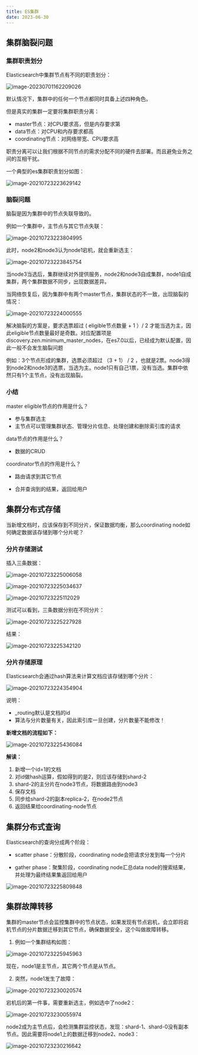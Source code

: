 ```yaml
---
title: ES集群
date: 2023-06-30
---
```


## 集群脑裂问题

### 集群职责划分

Elasticsearch中集群节点有不同的职责划分：

![image-20230701162209026](https://qijiayi-image.oss-cn-shenzhen.aliyuncs.com/img/202307011622110.png)



默认情况下，集群中的任何一个节点都同时具备上述四种角色。

但是真实的集群一定要将集群职责分离：

- master节点：对CPU要求高，但是内存要求第
- data节点：对CPU和内存要求都高
- coordinating节点：对网络带宽、CPU要求高

职责分离可以让我们根据不同节点的需求分配不同的硬件去部署。而且避免业务之间的互相干扰。

一个典型的es集群职责划分如图：

![image-20210723223629142](https://qijiayi-image.oss-cn-shenzhen.aliyuncs.com/img/202307011622251.png)

### 脑裂问题

脑裂是因为集群中的节点失联导致的。

例如一个集群中，主节点与其它节点失联：

![image-20210723223804995](https://qijiayi-image.oss-cn-shenzhen.aliyuncs.com/img/202307011622665.png)

此时，node2和node3认为node1宕机，就会重新选主：

![image-20210723223845754](https://qijiayi-image.oss-cn-shenzhen.aliyuncs.com/img/202307011622557.png)

当node3当选后，集群继续对外提供服务，node2和node3自成集群，node1自成集群，两个集群数据不同步，出现数据差异。

当网络恢复后，因为集群中有两个master节点，集群状态的不一致，出现脑裂的情况：

![image-20210723224000555](F:\课程视频&资料\ElasticSearch\黑马es资料\day03\assets\image-20210723224000555.png)



解决脑裂的方案是，要求选票超过 ( eligible节点数量 + 1 ）/ 2 才能当选为主，因此eligible节点数量最好是奇数。对应配置项是discovery.zen.minimum_master_nodes，在es7.0以后，已经成为默认配置，因此一般不会发生脑裂问题



例如：3个节点形成的集群，选票必须超过 （3 + 1） / 2 ，也就是2票。node3得到node2和node3的选票，当选为主。node1只有自己1票，没有当选。集群中依然只有1个主节点，没有出现脑裂。

### 小结

master eligible节点的作用是什么？

- 参与集群选主
- 主节点可以管理集群状态、管理分片信息、处理创建和删除索引库的请求

data节点的作用是什么？

- 数据的CRUD

coordinator节点的作用是什么？

- 路由请求到其它节点

- 合并查询到的结果，返回给用户

## 集群分布式存储

当新增文档时，应该保存到不同分片，保证数据均衡，那么coordinating node如何确定数据该存储到哪个分片呢？

### 分片存储测试

插入三条数据：

![image-20210723225006058](https://qijiayi-image.oss-cn-shenzhen.aliyuncs.com/img/202307011623170.png)



![image-20210723225034637](https://qijiayi-image.oss-cn-shenzhen.aliyuncs.com/img/202307011623311.png)



![image-20210723225112029](https://qijiayi-image.oss-cn-shenzhen.aliyuncs.com/img/202307011623765.png)



测试可以看到，三条数据分别在不同分片：

![image-20210723225227928](https://qijiayi-image.oss-cn-shenzhen.aliyuncs.com/img/202307011623528.png)

结果：

![image-20210723225342120](https://qijiayi-image.oss-cn-shenzhen.aliyuncs.com/img/202307011623556.png)



### 分片存储原理

Elasticsearch会通过hash算法来计算文档应该存储到哪个分片：

![image-20210723224354904](https://qijiayi-image.oss-cn-shenzhen.aliyuncs.com/img/202307011623325.png)



说明：

- _routing默认是文档的id
- 算法与分片数量有关，因此索引库一旦创建，分片数量不能修改！



**新增文档的流程如下：**

![image-20210723225436084](https://qijiayi-image.oss-cn-shenzhen.aliyuncs.com/img/202307011624815.png)

**解读：**

1. 新增一个id=1的文档
2. 对id做hash运算，假如得到的是2，则应该存储到shard-2
3. shard-2的主分片在node3节点，将数据路由到node3
4. 保存文档
5. 同步给shard-2的副本replica-2，在node2节点
6. 返回结果给coordinating-node节点

## 集群分布式查询

Elasticsearch的查询分成两个阶段：

- scatter phase：分散阶段，coordinating node会把请求分发到每一个分片

- gather phase：聚集阶段，coordinating node汇总data node的搜索结果，并处理为最终结果集返回给用户

![image-20210723225809848](https://qijiayi-image.oss-cn-shenzhen.aliyuncs.com/img/202307011624078.png)

## 集群故障转移

集群的master节点会监控集群中的节点状态，如果发现有节点宕机，会立即将宕机节点的分片数据迁移到其它节点，确保数据安全，这个叫做故障转移。

1. 例如一个集群结构如图：

![image-20210723225945963](https://qijiayi-image.oss-cn-shenzhen.aliyuncs.com/img/202307011624600.png)

现在，node1是主节点，其它两个节点是从节点。

2. 突然，node1发生了故障：

![image-20210723230020574](https://qijiayi-image.oss-cn-shenzhen.aliyuncs.com/img/202307011625854.png)



宕机后的第一件事，需要重新选主，例如选中了node2：

![image-20210723230055974](https://qijiayi-image.oss-cn-shenzhen.aliyuncs.com/img/202307011625422.png)



node2成为主节点后，会检测集群监控状态，发现：shard-1、shard-0没有副本节点。因此需要将node1上的数据迁移到node2、node3：

![image-20210723230216642](https://qijiayi-image.oss-cn-shenzhen.aliyuncs.com/img/202307011625390.png)



